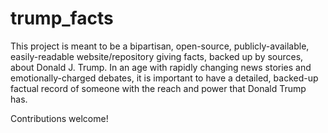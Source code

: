# trump_facts
This project is meant to be a bipartisan, open-source, publicly-available, easily-readable website/repository giving
facts, backed up by sources, about Donald J. Trump. In an age with rapidly changing news stories and emotionally-charged debates, 
it is important to have a detailed, backed-up factual record of someone with the reach and power that Donald Trump has.

Contributions welcome!
